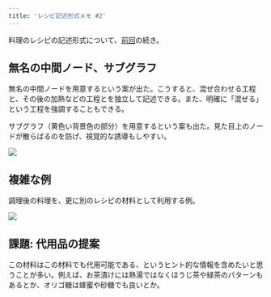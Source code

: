 ```yaml
---
title: 'レシピ記述形式メモ #2'
---
```

料理のレシピの記述形式について、[前回](https://r7kamura.com/articles/2022-05-13-mermaid-recipe-memo)の続き。

無名の中間ノード、サブグラフ
--------------

無名の中間ノードを用意するという案が出た。こうすると、混ぜ合わせる工程と、その後の加熱などの工程とを独立して記述できる。また、明確に「混ぜる」という工程を強調することもできる。

サブグラフ（黄色い背景色の部分）を用意するという案も出た。見た目上のノードが散らばるのを防げ、視覚的な誘導もしやすい。

![](https://lh4.googleusercontent.com/mfN44epkJiMZyCLG09Ql64TFKXJn008gE7Aoz6XXG4ptQOw4ZCgIkYLxKb0-DFFDL9JJ8HkwswM2Nfv1PCDIHMlVg6SeTU-_4dzCOW_FBvs6DgordSiPhComPNhr9wS34e1OEVgwxq76Ak-GybDlcA)

複雑な例
----

調理後の料理を、更に別のレシピの材料として利用する例。

![](https://lh4.googleusercontent.com/7vRlvHEO8eICiSG6JDWL5dJGxT5jwKe8aVWiimadImYKXYay80oOHXoJoTaT69um0iTadW7Gz3nk99xJb3L8YxwkzFSadN7pZLJVdvQCBMv2IvJQQlUsmuK4FvDEE2p25my5MX9ydcdO4rhAIEGMiA)

課題: 代用品の提案
----------

この材料はこの材料でも代用可能である、というヒント的な情報を含めたいと思うことが多い。例えば、お茶漬けには熱湯ではなくほうじ茶や緑茶のパターンもあるとか、オリゴ糖は蜂蜜や砂糖でも良いとか。
